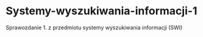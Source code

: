 # Systemy-wyszukiwania-informacji-1
Sprawozdanie 1. z przedmiotu systemy wyszukiwania informacji (SWI)
